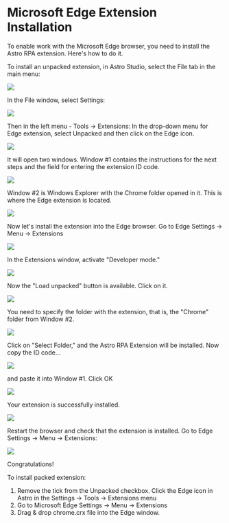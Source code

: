 # Microsoft Edge Extension Installation

To enable work with the Microsoft Edge browser, you need to install the Astro RPA extension. Here's how to do it.

To install an unpacked extension, in Astro Studio, select the File tab in the main menu:

![](../../../.gitbook/assets/Chrome_Install_1.png)

In the File window, select Settings:

![](../../../.gitbook/assets/Chrome_Install_2.png)

Then in the left menu - Tools -> Extensions:
In the drop-down menu for Edge extension, select Unpacked and then click on the Edge icon.

![](../../../.gitbook/assets/Edge_Install_1.png)

It will open two windows. Window #1 contains the instructions for the next steps and the field for entering the extension ID code.

![](../../../.gitbook/assets/Chrome_Install_5.png)

Window #2 is Windows Explorer with the Chrome folder opened in it. This is where the Edge extension is located. 

![](../../../.gitbook/assets/Chrome_Install_6.png)

Now let's install the extension into the Edge browser. Go to Edge Settings -> Menu -> Extensions&#x20;

![](../../../.gitbook/assets/Edge_Install_2.png)

In the Extensions window, activate "Developer mode." 

![](../../../.gitbook/assets/Edge_Install_3.png)

Now the "Load unpacked" button is available. Click on it.

![](../../../.gitbook/assets/Edge_Install_4.png)

You need to specify the folder with the extension, that is, the "Chrome" folder from Window #2. 

![](../../../.gitbook/assets/Edge_Install_5.png)

Click on "Select Folder," and the Astro RPA Extension will be installed. Now copy the ID code...

![](../../../.gitbook/assets/Edge_Install_6.png)

and paste it into Window #1. Click OK

![](../../../.gitbook/assets/Chrome_Install_8.png)

Your extension is successfully installed.

![](../../../.gitbook/assets/Edge_Install_7.png)

Restart the browser and check that the extension is installed. Go to Edge Settings -> Menu -> Extensions:

![](../../../.gitbook/assets/Edge_Install_8.png)

Congratulations! 


To install packed extension:

1. Remove the tick from the Unpacked checkbox. Click the Edge icon in Astro in the Settings -> Tools -> Extensions menu
2. Go to Microsoft Edge Settings -> Menu -> Extensions&#x20;
3. Drag & drop chrome.crx file into the Edge window.

